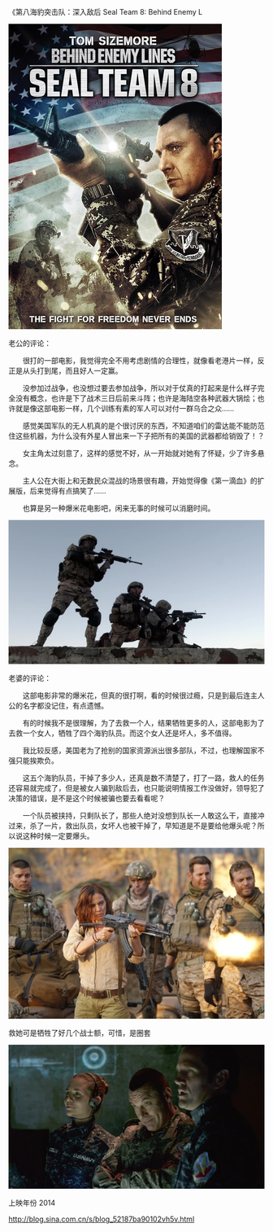 《第八海豹突击队：深入敌后 Seal Team 8: Behind Enemy L

			
![](./img/001vda4xzy6PDEKT4WQb8&690.jpg)


老公的评论：

　　很打的一部电影，我觉得完全不用考虑剧情的合理性，就像看老港片一样，反正是从头打到尾，而且好人一定赢。


　　没参加过战争，也没想过要去参加战争，所以对于仗真的打起来是什么样子完全没有概念，也许是下了战术三日后前来斗阵；也许是海陆空各种武器大锅烩；也许就是像这部电影一样，几个训练有素的军人可以对付一群乌合之众……


　　感觉美国军队的无人机真的是个很讨厌的东西，不知道咱们的雷达能不能防范住这些机器，为什么没有外星人冒出来一下子把所有的美国的武器都给销毁了！？

　　女主角太过刻意了，这样的感觉不好，从一开始就对她有了怀疑，少了许多悬念。

　　主人公在大街上和无数民众混战的场景很有趣，开始觉得像《第一滴血》的扩展版，后来觉得有点搞笑了……

　　也算是另一种爆米花电影吧，闲来无事的时候可以消磨时间。

![](./img/001vda4xzy6PDELQEa29e&690.jpg)


老婆的评论：

　　这部电影非常的爆米花，但真的很打啊，看的时候很过瘾，只是到最后连主人公的名字都没记住，有点遗憾。


　　有的时候我不是很理解，为了去救一个人，结果牺牲更多的人，这部电影为了去救一个女人，牺牲了四个海豹队员。而这个女人还是坏人，多不值得。

　　我比较反感，美国老为了抢别的国家资源派出很多部队，不过，也理解国家不强只能挨欺负。


　　这五个海豹队员，干掉了多少人，还真是数不清楚了，打了一路，救人的任务还容易就完成了，但是被女人骗到敌后去，也只能说明情报工作没做好，领导犯了决策的错误，是不是这个时候被骗也要去看看呢？


　　一个队员被挟持，只剩队长了，那些人绝对没想到队长一人敢这么干，直接冲过来，杀了一片，救出队员，女坏人也被干掉了，早知道是不是要给他爆头呢？所以说这种时候一定要爆头。　

![](./img/001vda4xzy6PDEMwM7abc&690.jpg)

救她可是牺牲了好几个战士额，可惜，是圈套

![](./img/001vda4xzy6PDEMwr6T57&690.jpg)


上映年份 2014							
		
http://blog.sina.com.cn/s/blog_52187ba90102vh5v.html
